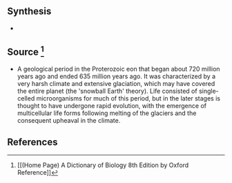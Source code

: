 ## Synthesis
- 
## Source [^1]
- A geological period in the Proterozoic eon that began about 720 million years ago and ended 635 million years ago. It was characterized by a very harsh climate and extensive glaciation, which may have covered the entire planet (the 'snowball Earth' theory). Life consisted of single-celled microorganisms for much of this period, but in the later stages is thought to have undergone rapid evolution, with the emergence of multicellular life forms following melting of the glaciers and the consequent upheaval in the climate.
## References

[^1]: [[(Home Page) A Dictionary of Biology 8th Edition by Oxford Reference]]